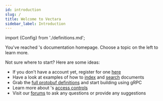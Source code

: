 ```yaml
---
id: introduction
slug: /
title: Welcome to Vectara
sidebar_label: Introduction
---
```


import {Config} from './definitions.md';

You've reached <Config v="names.product"/>'s documentation homepage.  Choose a topic on the left to learn more.

Not sure where to start?  Here are some ideas:
- If you don't have a <Config v="names.product"/> account yet, register for one [here](https://console.vectara.com/signup)
- Have a look at examples of how to [index](/docs/getting-started-samples/rest_index_document.py) and
[search](/docs/getting-started-samples/rest_query.py) documents
- Grab the [full protobuf definitions](/docs/protobuf-definitions) and start building using gRPC
- Learn more about <Config v="names.product"/>'s [access controls](/docs/console-ui/configure-server-access-to-corpus)
- Visit our [forums](discuss.vectara.com/) to ask any questions or provide any suggestions